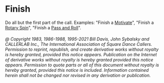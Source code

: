 
# Finish

Do all but the first part of the call. Examples: "Finish a
[Motivate](../a2/motivate.md)",
"Finish a [Rotary Spin](rotary_spin.md)",
"Finish a [Pass and Roll](../a2/pass_and_roll.md)".

###### @ Copyright 1983, 1986-1988, 1995-2021 Bill Davis, John Sybalsky and CALLERLAB Inc., The International Association of Square Dance Callers. Permission to reprint, republish, and create derivative works without royalty is hereby granted, provided this notice appears. Publication on the Internet of derivative works without royalty is hereby granted provided this notice appears. Permission to quote parts or all of this document without royalty is hereby granted, provided this notice is included. Information contained herein shall not be changed nor revised in any derivation or publication.
